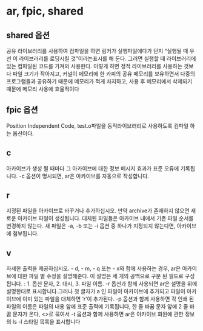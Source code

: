 #  ar, fpic, shared

## shared 옵션
공유 라이브러리를 사용하여 컴파일을 하면 링커가 실행파일에다가 단지 “실행될 때 우선 이 라이브러리를 로딩시킬 것”이라는표시를 해 둔다. 그러면 실행할 때 라이브러리에 있는 컴파일된 코드를 가져와 사용한다.
이렇게 하면 정적 라이브러리를 사용하는 것보다 파일 크기가 작아지고, 커널이 메모리에 한 카피의 공유 메모리를 보유하면서 다중의 프로그램들과 공유하기 때문에 메모리가 적게 차지하고, 사용 후 메모리에서 삭제되기 때문에 메모리 사용에 효율적이다

## fpic  옵션
Position Independent Code, test.o파일을 동적라이브러리로 사용하도록 컴파일 하는 옵션이다.

## c
아카이브가 생성 될 때마다 그 아카이브에 대한 정보 메시지 효과가 표준 오류에 기록됩니다. -c 옵션이 명시되면, ar은 아카이브를 자동으로 작성합니다.

## r 
지정된 파일을 아카이브로 바꾸거나 추가하십시오. 만약 archive가 존재하지 않으면 새로운 아카이브 파일이 생성됩니다. 대체된 파일들은 아카이브 내에서 기존 파일 순서를 변경하지 않는다. 새 파일은 -a, -b 또는 -i 옵션 중 하나가 지정되지 않는다면, 아카이브에 첨부됩니다. 

## v 
자세한 출력을 제공하십시오. - d, - m, - q 또는 - x와 함께 사용하는 경우, ar은 아카이브에 대한 파일 별 수정을 설명해준다. 이 설명은 세 개의 공백으로 구분 된 필드로 구성됩니다. : 1. 옵션 문자, 2. 대시, 3. 파일 이름. -r 옵션과 함께 사용되면 ar은 설명을 위에 설명한대로 표시합니다.그러나 첫 글자가 a 인 파일이 아카이브에 추가되고 파일이 아카이브에 이미 있는 파일을 대체하면 ‘r’이 추가된다.
-p 옵션과 함께 사용하면 각 인쇄 된 파일의 이름은 파일의 내용 앞에 표준 출력에 기록됩니다, 한 줄 바꿈 문자 앞에 2 줄 바꿈 문자가 온다, <>로 묶여서
-t 옵션과 함께 사용하면 ar은 아카이브 회원에 관한 정보의 ls -l 스타일 목록을 표시합니다